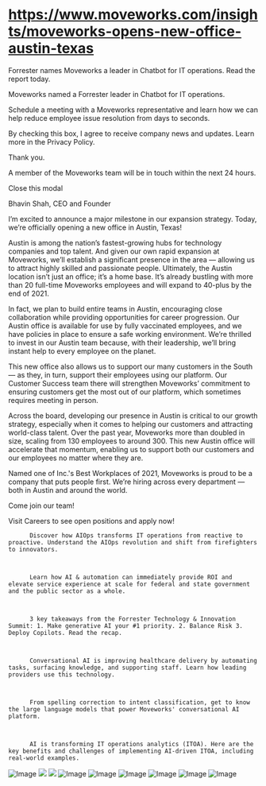 # https://www.moveworks.com/insights/moveworks-opens-new-office-austin-texas

Forrester names Moveworks a leader in Chatbot for IT operations. Read the report today.

Moveworks named a Forrester leader in Chatbot for IT operations. 

Schedule a meeting with a Moveworks representative and learn how we can help reduce employee issue resolution from days to seconds.

By checking this box, I agree to receive company news and updates. Learn more in the Privacy Policy.

Thank you.

A member of the Moveworks team will be in touch within the next 24 hours.



  Close this modal
  



Bhavin Shah, CEO and Founder


I’m excited to announce a major milestone in our expansion strategy. Today, we’re officially opening a new office in Austin, Texas!

Austin is among the nation’s fastest-growing hubs for technology companies and top talent. And given our own rapid expansion at Moveworks, we’ll establish a significant presence in the area — allowing us to attract highly skilled and passionate people. Ultimately, the Austin location isn’t just an office; it’s a home base. It’s already bustling with more than 20 full-time Moveworks employees and will expand to 40-plus by the end of 2021. 

In fact, we plan to build entire teams in Austin, encouraging close collaboration while providing opportunities for career progression. Our Austin office is available for use by fully vaccinated employees, and we have policies in place to ensure a safe working environment. We’re thrilled to invest in our Austin team because, with their leadership, we’ll bring instant help to every employee on the planet.

This new office also allows us to support our many customers in the South — as they, in turn, support their employees using our platform. Our Customer Success team there will strengthen Moveworks’ commitment to ensuring customers get the most out of our platform, which sometimes requires meeting in person. 

Across the board, developing our presence in Austin is critical to our growth strategy, especially when it comes to helping our customers and attracting world-class talent. Over the past year, Moveworks more than doubled in size, scaling from 130 employees to around 300. This new Austin office will accelerate that momentum, enabling us to support both our customers and our employees no matter where they are. 

Named one of Inc.'s Best Workplaces of 2021, Moveworks is proud to be a company that puts people first. We’re hiring across every department — both in Austin and around the world. 

Come join our team!

Visit Careers to see open positions and apply now!


          Discover how AIOps transforms IT operations from reactive to proactive. Understand the AIOps revolution and shift from firefighters to innovators.
        


          Learn how AI & automation can immediately provide ROI and elevate service experience at scale for federal and state government and the public sector as a whole.
        


          3 key takeaways from the Forrester Technology & Innovation Summit: 1. Make generative AI your #1 priority. 2. Balance Risk 3. Deploy Copilots. Read the recap.
        


          Conversational AI is improving healthcare delivery by automating tasks, surfacing knowledge, and supporting staff. Learn how leading providers use this technology.
        


          From spelling correction to intent classification, get to know the large language models that power Moveworks' conversational AI platform.
        


          AI is transforming IT operations analytics (ITOA). Here are the key benefits and challenges of implementing AI-driven ITOA, including real-world examples.
        



![Image](https://www.moveworks.com/hubfs/img/site/qr-demo.png)
![](https://www.moveworks.com/hubfs/38_MW-Blog-AustinTX%20Office%20Open-4-purple.jpg)
![](https://www.moveworks.com/hubfs/38_MW-Blog-AustinTX%20Office%20Open-4-purple.jpg)
![Image](https://www.moveworks.com/hs-fs/hubfs/AIOps-featured-image.png?length=50&name=AIOps-featured-image.png)
![Image](https://www.moveworks.com/hs-fs/hubfs/Public-Sector-Convo-AI.png?length=50&name=Public-Sector-Convo-AI.png)
![Image](https://www.moveworks.com/hs-fs/hubfs/Forrester%20T%26I%20%281%29.png?length=50&name=Forrester%20T&I%20%281%29.png)
![Image](https://www.moveworks.com/hs-fs/hubfs/healthcare-test.png?length=50&name=healthcare-test.png)
![Image](https://www.moveworks.com/hs-fs/hubfs/Moveworks_LLM_Feature.png?length=50&name=Moveworks_LLM_Feature.png)
![Image](https://www.moveworks.com/hs-fs/hubfs/ITOA_feature.png?length=50&name=ITOA_feature.png)
